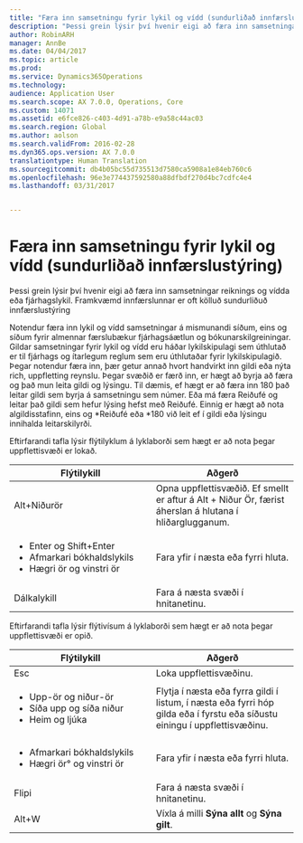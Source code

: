 ```yaml
---
title: "Færa inn samsetningu fyrir lykil og vídd (sundurliðað innfærslustýring)"
description: "Þessi grein lýsir því hvenir eigi að færa inn samsetningar reiknings og vídda eða fjárhagslykil. Framkvæmd innfærslunnar er oft kölluð sundurliðuð innfærslustýring"
author: RobinARH
manager: AnnBe
ms.date: 04/04/2017
ms.topic: article
ms.prod: 
ms.service: Dynamics365Operations
ms.technology: 
audience: Application User
ms.search.scope: AX 7.0.0, Operations, Core
ms.custom: 14071
ms.assetid: e6fce826-c403-4d91-a78b-e9a58c44ac03
ms.search.region: Global
ms.author: aolson
ms.search.validFrom: 2016-02-28
ms.dyn365.ops.version: AX 7.0.0
translationtype: Human Translation
ms.sourcegitcommit: db4b05bc55d735513d7580ca5908a1e84eb760c6
ms.openlocfilehash: 96e3e774437592580a88dfbdf270d4bc7cdfc4e4
ms.lasthandoff: 03/31/2017


---
```


# <a name="enter-account-and-dimension-combinations-segmented-entry-control"></a>Færa inn samsetningu fyrir lykil og vídd (sundurliðað innfærslustýring)

Þessi grein lýsir því hvenir eigi að færa inn samsetningar reiknings og vídda eða fjárhagslykil. Framkvæmd innfærslunnar er oft kölluð sundurliðuð innfærslustýring

Notendur færa inn lykil og vídd samsetningar á mismunandi síðum, eins og síðum fyrir almennar færslubækur fjárhagsáætlun og bókunarskilgreiningar. Gildar samsetningar fyrir lykil og vídd eru háðar lykilskipulagi sem úthlutað er til fjárhags og ítarlegum reglum sem eru úthlutaðar fyrir lykilskipulagið. Þegar notendur færa inn, þær getur annað hvort handvirkt inn gildi eða nýta rich, uppfletting reynslu. Þegar svæðið er færð inn, er hægt að byrja að færa og það mun leita gildi og lýsingu. Til dæmis, ef hægt er að færa inn 180 það leitar gildi sem byrja á samsetningu sem númer. Eða má færa Reiðufé og leitar það gildi sem hefur lýsing hefst með Reiðufé. Einnig er hægt að nota algildisstafinn, eins og \*Reiðufé eða \*180 við leit ef í gildi eða lýsingu innihalda leitarskilyrði. 

Eftirfarandi tafla lýsir flýtilyklum á lyklaborði sem hægt er að nota þegar uppflettisvæði er lokað.

<table>
<colgroup>
<col width="50%" />
<col width="50%" />
</colgroup>
<thead>
<tr class="header">
<th>Flýtilykill</th>
<th>Aðgerð</th>
</tr>
</thead>
<tbody>
<tr class="odd">
<td>Alt+Niðurör</td>
<td>Opna uppflettisvæðið. Ef smellt er aftur á Alt + Niður Ör, færist áherslan á hlutana í hliðarglugganum.</td>
</tr>
<tr class="even">
<td><ul>
<li>Enter og Shift+Enter</li>
<li>Afmarkari bókhaldslykils</li>
<li>Hægri ör og vinstri ör</li>
</ul></td>
<td>Fara yfir í næsta eða fyrri hluta.</td>
</tr>
<tr class="odd">
<td>Dálkalykill</td>
<td>Fara á næsta svæði í hnitanetinu.</td>
</tr>
</tbody>
</table>

Eftirfarandi tafla lýsir flýtivísum á lyklaborði sem hægt er að nota þegar uppflettisvæði er opið.

<table>
<colgroup>
<col width="50%" />
<col width="50%" />
</colgroup>
<thead>
<tr class="header">
<th>Flýtilykill</th>
<th>Aðgerð</th>
</tr>
</thead>
<tbody>
<tr class="odd">
<td>Esc</td>
<td>Loka uppflettisvæðinu.</td>
</tr>
<tr class="even">
<td><ul>
<li>Upp-ör og niður-ör</li>
<li>Síða upp og síða niður</li>
<li>Heim og ljúka</li>
</ul></td>
<td>Flytja í næsta eða fyrra gildi í listum, í næsta eða fyrri hóp gilda eða í fyrstu eða síðustu einingu í uppflettisvæðinu.</td>
</tr>
<tr class="odd">
<td><ul>
<li>Afmarkari bókhaldslykils</li>
<li>Hægri ör° og vinstri ör</li>
</ul></td>
<td>Fara yfir í næsta eða fyrri hluta.</td>
</tr>
<tr class="even">
<td>Flipi</td>
<td>Fara á næsta svæði í hnitanetinu.</td>
</tr>
<tr class="odd">
<td>Alt+W</td>
<td>Víxla á milli <strong>Sýna allt</strong> og <strong>Sýna gilt</strong>.</td>
</tr>
</tbody>
</table>

 


